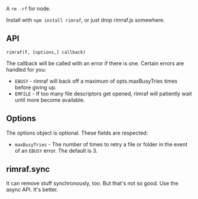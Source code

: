 A `rm -rf` for node.

Install with `npm install rimraf`, or just drop rimraf.js somewhere.

## API

`rimraf(f, [options,] callback)`

The callback will be called with an error if there is one.  Certain
errors are handled for you:

* `EBUSY` -  rimraf will back off a maximum of opts.maxBusyTries times
  before giving up.
* `EMFILE` - If too many file descriptors get opened, rimraf will
  patiently wait until more become available.

## Options

The options object is optional.  These fields are respected:

* `maxBusyTries` -  The number of times to retry a file or folder in the
  event of an `EBUSY` error.  The default is 3.


## rimraf.sync

It can remove stuff synchronously, too.  But that's not so good.  Use
the async API.  It's better.
